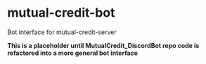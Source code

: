 # mutual-credit-bot
Bot interface for mutual-credit-server

**This is a placeholder until MutualCredit_DiscordBot repo code is refactored into a more general bot interface**

